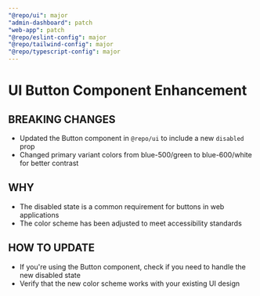 ```yaml
---
"@repo/ui": major
"admin-dashboard": patch
"web-app": patch
"@repo/eslint-config": major
"@repo/tailwind-config": major
"@repo/typescript-config": major
---
```


# UI Button Component Enhancement

## BREAKING CHANGES
- Updated the Button component in `@repo/ui` to include a new `disabled` prop
- Changed primary variant colors from blue-500/green to blue-600/white for better contrast

## WHY
- The disabled state is a common requirement for buttons in web applications
- The color scheme has been adjusted to meet accessibility standards

## HOW TO UPDATE
- If you're using the Button component, check if you need to handle the new disabled state
- Verify that the new color scheme works with your existing UI design
